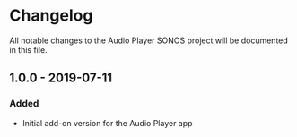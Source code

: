 # Changelog
All notable changes to the Audio Player SONOS project will be documented in this file.

## 1.0.0 - 2019-07-11

### Added
- Initial add-on version for the Audio Player app
